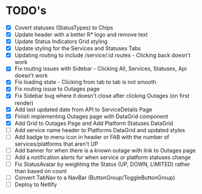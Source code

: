 # TODO's
- [x] Covert statuses (StatusTypes) to Chips
- [x] Update header with a better R* logo and remove text
- [x] Update Status Indicators Grid styling
- [x] Update styling for the Services and Statuses Tabs
- [x] Updating routing to include /service/:id routes  - Clicking back doesn't work
- [x] Fix routing issues with Sidebar - Clicking All, Services, Statuses, Api doesn't work 
- [x] Fix loading state - Clicking from tab to tab is not smooth
- [x] Fix routing issue to Outages page
- [x] Fix Sidebar bug where it doesn't close after clicking Outages (on first render)
- [x] Add last updated date from API to ServiceDetails Page
- [x] Finish implementing Outages page with DataGrid component
- [x] Add Grid to Outages Page and Add Platform Statuses DataGrid
- [ ] Add service name header to Platforms DataGrid and updated styles
- [ ] Add badge to menu icon in header or FAB with the number of services/platforms that aren't UP
- [ ] Add banner for when there is a known outage with link to Outages page
- [ ] Add a notification alerts for when service or platform statuses change
- [ ] Fix StatusAvatar by weighting the Status (UP, DOWN, LIMITED) rather than based on count
- [ ] Convert TabNav to a NavBar (ButtonGroup/ToggleButtonGroup) 
- [ ] Deploy to Netlify